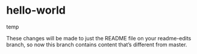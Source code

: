 # hello-world
temp

These changes will be made to just the README file on your readme-edits branch, so now this branch contains content that’s different from master.
